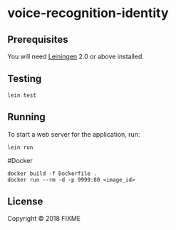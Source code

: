 # voice-recognition-identity

## Prerequisites

You will need [Leiningen][1] 2.0 or above installed.

[1]: https://github.com/technomancy/leiningen

## Testing 

    lein test 
    
## Running

To start a web server for the application, run:

    lein run 
    
#Docker 
    
    docker build -f Dockerfile .
    docker run --rm -d -p 9999:80 <image_id>
## License

Copyright © 2018 FIXME
